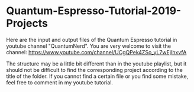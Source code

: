 # Quantum-Espresso-Tutorial-2019-Projects

Here are the input and output files of the Quantum Espresso tutorial in youtube channel "QuantumNerd". You are very welcome to visit the channel:
https://www.youtube.com/channel/UCgQPek4ZSo_yL7wEjIhxvfA

The structure may be a little bit different than in the youtube playlist, but it should not be difficult to find the corresponding project according to the title of the folder. If you cannot find a certain file or you find some mistake, feel free to comment in my youtube tutorial. 
